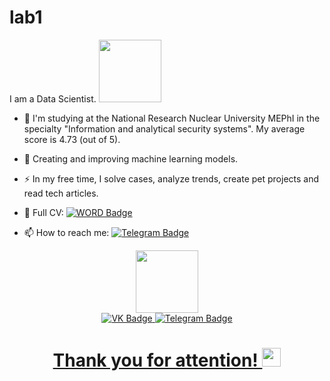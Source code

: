 # lab1

I am a Data Scientist. <img src="https://media.giphy.com/media/SvckSy7fFviqrq8ClF/giphy.gif" width="100">

- :telescope: I'm studying at the National Research Nuclear University MEPhI in the specialty "Information and analytical security systems". My average score is 4.73 (out of 5).

- :seedling: Creating and improving machine learning models.

- :zap: In my free time, I solve cases, analyze trends, create pet projects and read tech articles.

- :page_facing_up: Full CV: [![WORD Badge](https://img.shields.io/badge/Microsoft_Word-2B579A?style=for-the-badge&logo=microsoft-word&logoColor=white)](https://drive.google.com/file/d/195zbaXtwBMPE5Yc2w-jCweskgLl0QY3I/view?usp=share_link)

- :mailbox: How to reach me: [![Telegram Badge](https://img.shields.io/badge/Telegram-blue?style=flat&logo=telegram&logoColor=white)](https://t.me/gpnvln)

<div id="header" align="center">
  <img src="https://media.giphy.com/media/M9gbBd9nbDrOTu1Mqx/giphy.gif" width="100"/>
</div>

<div id="badges" align="center">
  <a href="https://vk.com/gpnwln">
    <img src="https://img.shields.io/badge/Вконтакте-%232E87FB.svg?&style=for-the-badge&logo=vk&logoColor=white" alt="VK Badge"/>
  </a>
  <a href="https://t.me/gpnwln">
    <img src="https://img.shields.io/badge/Telegram-2CA5E0?style=for-the-badge&logo=telegram&logoColor=white" alt="Telegram Badge"/>
</div>

<div id="badges" align="center">
  <img src="https://komarev.com/ghpvc/?username=gpnwln&style=flat-square&color=blue" alt=""/>
  <h1>
    Thank you for attention!
  <img src="https://media.giphy.com/media/hvRJCLFzcasrR4ia7z/giphy.gif" width="30px"/>
</h1>
</div>
